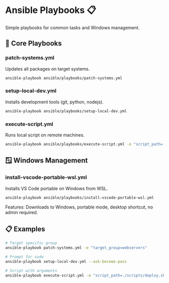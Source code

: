 # Ansible Playbooks 📋

Simple playbooks for common tasks and Windows management.

## 🔧 Core Playbooks

### patch-systems.yml
Updates all packages on target systems.

```bash
ansible-playbook ansible/playbooks/patch-systems.yml
```

### setup-local-dev.yml  
Installs development tools (git, python, nodejs).

```bash
ansible-playbook ansible/playbooks/setup-local-dev.yml
```

### execute-script.yml
Runs local script on remote machines.

```bash
ansible-playbook ansible/playbooks/execute-script.yml -e "script_path=./ansible/scripts/system-info.sh"
```

## 🪟 Windows Management

### install-vscode-portable-wsl.yml
Installs VS Code portable on Windows from WSL.

```bash
ansible-playbook ansible/playbooks/install-vscode-portable-wsl.yml
```

Features: Downloads to Windows, portable mode, desktop shortcut, no admin required.

## 📋 Examples

```bash
# Target specific group
ansible-playbook patch-systems.yml -e "target_group=webservers"

# Prompt for sudo
ansible-playbook setup-local-dev.yml --ask-become-pass

# Script with arguments
ansible-playbook execute-script.yml -e "script_path=./scripts/deploy.sh" -e "script_args='--env prod'"
```
